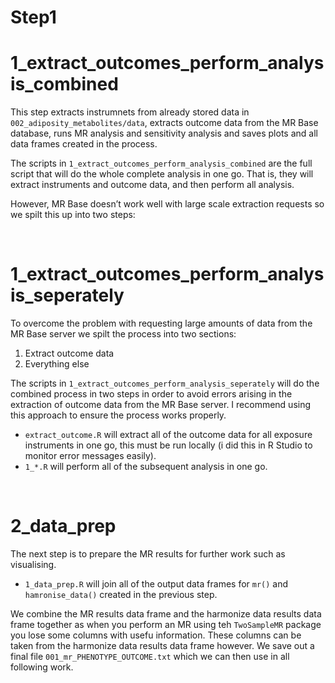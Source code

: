 
# Step1

# 1\_extract\_outcomes\_perform\_analysis\_combined

This step extracts instrumnets from already stored data in
`002_adiposity_metabolites/data`, extracts outcome data from the MR Base
database, runs MR analysis and sensitivity analysis and saves plots and
all data frames created in the process.

The scripts in `1_extract_outcomes_perform_analysis_combined` are the
full script that will do the whole complete analysis in one go. That is,
they will extract instruments and outcome data, and then perform all
analysis.

However, MR Base doesn’t work well with large scale extraction requests
so we spilt this up into two steps:

 

# 1\_extract\_outcomes\_perform\_analysis\_seperately

To overcome the problem with requesting large amounts of data from the
MR Base server we spilt the process into two sections:

1.  Extract outcome data
2.  Everything else

The scripts in `1_extract_outcomes_perform_analysis_seperately` will do
the combined process in two steps in order to avoid errors arising in
the extraction of outcome data from the MR Base server. I recommend
using this approach to ensure the process works properly.

  - `extract_outcome.R` will extract all of the outcome data for all
    exposure instruments in one go, this must be run locally (i did this
    in R Studio to monitor error messages easily).
  - `1_*.R` will perform all of the subsequent analysis in one go.

 

# 2\_data\_prep

The next step is to prepare the MR results for further work such as
visualising.

  - `1_data_prep.R` will join all of the output data frames for `mr()`
    and `hamronise_data()` created in the previous step.

We combine the MR results data frame and the harmonize data results data
frame together as when you perform an MR using teh `TwoSampleMR` package
you lose some columns with usefu information. These columns can be taken
from the harmonize data results data frame however. We save out a final
file `001_mr_PHENOTYPE_OUTCOME.txt` which we can then use in all
following work.
